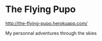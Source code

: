 # The Flying Pupo

<http://the-flying-pupo.herokuapp.com/>

My personnal adventures through the skies
